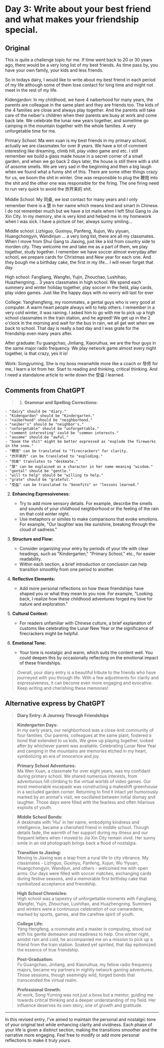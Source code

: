 # **Day 3:** Write about your best friend and what makes your friendship special.

## Original 
This is quite a challenge topic for me. If time went back to 20 or 30 years ago, there would be a very long list of my best friends. As time pass by, you have your own family, your kids and less friends.

So in todays dairy, I would like to write about my best friend in each period of my life although some of them lose contact for long time and might not meet in the rest of my life.

Kidengardon: In my childhood, we have 4 naiberhood for many years, the parents are colleague in the same plant and they are friends too. The kids of the 4 families are close and always play together. And the parents will take care of the neiber's children when their parents are busy at work and come back late. We celebrate the lunar new years together, and sometime go camping in the mountain together with the whole families. A very unforgetable time for me.

Primary School: Ma wen xuan is my best friends in my primary school, actually we are classmates for over 8 years. We have a lot of comment interesting like dreaming, climb hill, play video game and etc. I still remember we build a glass made house in a secret corner of a small garden, and when we go back 2 days later, the house is still there with a shit of aosome smells. We are very sad in the beginning and then a big laugh when we found what a funny shit of this.
There are some other things crazy for us, we boom the shit in winter. One was responsible to plug the 鞭炮 into the shit and the other one was responsible for the firing. The one firing need to run very quick to avoid the 炸开来的 shit. 

Middle School: My 同桌, we lost contact for many years and I only remember there is a 慧 in her name which means kind and smart in Chinese. I do not remember much but we have a lot mails when I left Shui Gang to Jia Xin City. In my memory, she is very kind and helped me in my homework when I was sick. I have a picture of her, always sunny smiling...

Middle school: Lizhiguo, Guxinyu, Panfeng, Xujun, Wu yiyuan, Huangchongyin, Wandinjun ... a very long list, there are all my classmates. When I move from Shui Gang to Jiaxing, just like a kid from country side to morden city. They welcome me and take me as a part of them, we play together, study together. I remember we have soccer almost everyday after school, we prepare cards for Christmas and New year for each one. And they bough me a birthday cake, the first in my life... I will never forget that day.

High school: Fangliang, Wangfei, Yujin, Zhouchao, Lushihao, Huazhengning... 3 years classmates in high school. We spend each summery and winter holiday together, play soccer in the field, play cards, play video games. Just like the happy days with no worry will last for ever

College: Yanghengfeng, my roommates, a gental guys who is very good at computer. A warm heart people always will to help others. I remember in a very cold winter, it was raining. I asked him to go with me to pick up a high school classmates in the train station, and he agreed! We get up in the 2 o'clock in the morning and wait for the bus in rain, we all get wet when we back to school. That day is really a bad day and I was grate for the friendship even many years after.

After graduate: Fu guangchao, Jinliang, Xiaoruihua, we are the four guys in the same major radio frequency. We play network game almost every night together, is that crazy, yes it is!

Work: Songyuming, She is my boss meanwhile more like a coach or 导师 for me, I learn a lot from her. Start to reading and thinking, critical thinking. And I need a standalone article to write down the 受益 I learned.

## Comments from ChatGPT
>1. **Grammar and Spelling Corrections:**
    
    - "dairy" should be "diary."
    - "Kidengardon" should be "Kindergarten."
    - "naiberhood" should be "neighborhood."
    - "neiber's" should be "neighbor's."
    - "unforgetable" should be "unforgettable."
    - "comment interesting" could be "common interests."
    - "aosome" should be "awful."
    - "boom the shit" might be better expressed as "explode the fireworks in the snow."
    - "鞭炮" can be translated to "firecrackers" for clarity.
    - "炸开来的" can be translated to "exploding."
    - "同桌" translates to "deskmate."
    - "慧" can be explained as a character in her name meaning "wisdom."
    - "gental" should be "gentle."
    - "will to help" should be "willing to help."
    - "grate" should be "grateful."
    - "受益" can be translated to "benefits" or "lessons learned."
2. **Enhancing Expressiveness:**
    
    - Try to add more sensory details. For example, describe the smells and sounds of your childhood neighborhood or the feeling of the rain on that cold winter night.
    - Use metaphors or similes to make comparisons that evoke emotions. For example, "Our laughter was like sunshine, breaking through the cloud of sadness."
3. **Structure and Flow:**
    
    - Consider organizing your entry by periods of your life with clear headings, such as "Kindergarten," "Primary School," etc., for easier readability.
    - Within each section, a brief introduction or conclusion can help transition smoothly from one period to another.
4. **Reflective Elements:**
    
    - Add more personal reflections on how these friendships have shaped you or what they mean to you now. For example, "Looking back, I realize how these childhood adventures forged my love for nature and exploration."
5. **Cultural Context:**
    
    - For readers unfamiliar with Chinese culture, a brief explanation of customs like celebrating the Lunar New Year or the significance of firecrackers might be helpful.
6. **Emotional Tone:**
    
    - Your tone is nostalgic and warm, which suits the content well. You could deepen this by occasionally reflecting on the emotional impact of these friendships.

>Overall, your diary entry is a beautiful tribute to the friends who have journeyed with you through life. With a few adjustments for clarity and expressiveness, it can become even more engaging and evocative. Keep writing and cherishing these memories!

## Alternative express by ChatGPT
>**Diary Entry: A Journey Through Friendships**

>**Kindergarten Days:**  
In my early years, our neighborhood was a close-knit community of four families. Our parents, colleagues at the same plant, fostered a bond that extended to us kids. We grew up playing together, looked after by whichever parent was available. Celebrating Lunar New Year and camping in the mountains are memories etched in my heart, symbolizing an era of innocence and joy.

>**Primary School Adventures:**  
Ma Wen Xuan, a classmate for over eight years, was my confidant during primary school. We shared numerous interests, from adventurous hill climbing to the virtual worlds of video games. Our most memorable escapade was constructing a makeshift greenhouse in a secluded garden corner. Returning to find it intact yet humorously marked by an animal's visit, we oscillated between initial dismay and laughter. Those days were filled with the fearless and often hilarious exploits of youth.

>**Middle School Bonds:**  
A deskmate with 'Hui' in her name, embodying kindness and intelligence, became a cherished friend in middle school. Though details fade, the warmth of her support during my illness and our frequent letters when I moved to Jia Xin City remain vivid. Her sunny smile in an old photograph brings back a flood of nostalgia.

>**Transition to Jiaxing:**  
Moving to Jiaxing was a leap from a rural life to city vibrance. My classmates - Lizhiguo, Guxinyu, Panfeng, Xujun, Wu Yiyuan, Huangchongyin, Wandijun, and others - welcomed me with open arms. Our days were filled with soccer matches, exchanging cards during festive seasons, and a memorable first birthday cake that symbolized acceptance and friendship.

>**High School Chronicles:**  
High school was a tapestry of unforgettable moments with Fangliang, Wangfei, Yujin, Zhouchao, Lushihao, and Huazhengning. Summers and winters were a continuous celebration of our camaraderie, marked by sports, games, and the carefree spirit of youth.

>**College Life:**  
Yang Hengfeng, a roommate and a master in computing, stood out with his gentle demeanor and readiness to help. One winter night, amidst rain and cold, he accompanied me on a mission to pick up a friend from the train station. Soaked yet spirited, that day epitomized the essence of true friendship.

>**Post-Graduation:**  
Fu Guangchao, Jinliang, and Xiaoruihua, my fellow radio frequency majors, became my partners in nightly network gaming adventures. Those sessions, though seemingly wild, forged bonds that transcended the virtual realm.

>**Professional Growth:**  
At work, Song Yuming was not just a boss but a mentor, guiding me towards critical thinking and a deeper understanding of my field. Her influence deserves its own story, one of growth and gratitude.

---

In this revised entry, I've aimed to maintain the personal and nostalgic tone of your original text while enhancing clarity and vividness. Each phase of your life is given a distinct section, making the transitions smoother and the narrative more engaging. Feel free to modify or add more personal reflections to make it truly yours.